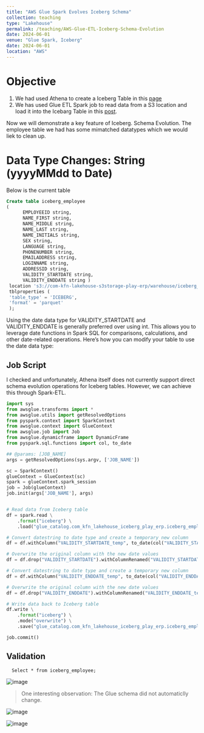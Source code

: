 ```yaml
---
title: "AWS Glue Spark Evolves Iceberg Schema"
collection: teaching
type: "Lakehouse"
permalink: /teaching/AWS-Glue-ETL-Iceberg-Schema-Evolution
date: 2024-06-01
venue: "Glue Spark, Iceberg"
date: 2024-06-01
location: "AWS"
---
```


# Objective
1. We had used Athena to create a Iceberg Table in this [page](https://nuneskris.github.io/teaching/LakeHouse-Play-Iceberg-AWS)
2. We has used Glue ETL Spark job to read data from a S3 location and load it into the Icebarg Table in this [post](https://nuneskris.github.io/teaching/AWS-Glue-Iceberg).

Now we will demonstrate a key feature of Iceberg. Schema Evolution. The employee table we had has some mimatched datatypes which we would liek to clean up.

# Data Type Changes: String (yyyyMMdd to Date)

Below is the current table
```sql
Create table iceberg_employee
(
      EMPLOYEEID string,
      NAME_FIRST string,
      NAME_MIDDLE string,
      NAME_LAST string,
      NAME_INITIALS string,
      SEX string,
      LANGUAGE string,
      PHONENUMBER string,
      EMAILADDRESS string,
      LOGINNAME string,
      ADDRESSID string,
      VALIDITY_STARTDATE string,
      VALIDITY_ENDDATE string )
 location 's3://com-kfn-lakehouse-s3storage-play-erp/warehouse/iceberg_employee/'
 tblproperties (
 'table_type' = 'ICEBERG',
 'format' = 'parquet'
 );
```

Using the date data type for VALIDITY_STARTDATE and VALIDITY_ENDDATE is generally preferred over using int. This allows you to leverage date functions in Spark SQL for comparisons, calculations, and other date-related operations. Here’s how you can modify your table to use the date data type:

## Job Script

I checked and unfortunately, Athena itself does not currently support direct schema evolution operations for Iceberg tables. However, we can achieve this through Spark-ETL.

```python
import sys
from awsglue.transforms import *
from awsglue.utils import getResolvedOptions
from pyspark.context import SparkContext
from awsglue.context import GlueContext
from awsglue.job import Job
from awsglue.dynamicframe import DynamicFrame
from pyspark.sql.functions import col, to_date

## @params: [JOB_NAME]
args = getResolvedOptions(sys.argv, ['JOB_NAME'])

sc = SparkContext()
glueContext = GlueContext(sc)
spark = glueContext.spark_session
job = Job(glueContext)
job.init(args['JOB_NAME'], args)


# Read data from Iceberg table
df = spark.read \
    .format("iceberg") \
    .load("glue_catalog.com_kfn_lakehouse_iceberg_play_erp.iceberg_employee")

# Convert datestring to date type and create a temporary new column
df = df.withColumn("VALIDITY_STARTDATE_temp", to_date(col("VALIDITY_STARTDATE"), "yyyyMMdd"))

# Overwrite the original column with the new date values
df = df.drop("VALIDITY_STARTDATE").withColumnRenamed("VALIDITY_STARTDATE_temp", "VALIDITY_STARTDATE")

# Convert datestring to date type and create a temporary new column
df = df.withColumn("VALIDITY_ENDDATE_temp", to_date(col("VALIDITY_ENDDATE"), "yyyyMMdd"))

# Overwrite the original column with the new date values
df = df.drop("VALIDITY_ENDDATE").withColumnRenamed("VALIDITY_ENDDATE_temp", "VALIDITY_ENDDATE")

# Write data back to Iceberg table
df.write \
    .format("iceberg") \
    .mode("overwrite") \
    .save("glue_catalog.com_kfn_lakehouse_iceberg_play_erp.iceberg_employee")

job.commit()
```
## Validation
      Select * from iceberg_employee;
![image](https://github.com/user-attachments/assets/cc9d1efe-0da1-49cb-b409-d47a6bb775af)

> One interesting observation: The Glue schema did not automaticlly change.

![image](https://github.com/user-attachments/assets/2e8f8986-ffcd-4f4b-8fbf-c7ab64fd1743)

![image](https://github.com/user-attachments/assets/ad145380-a7b1-4ba8-bac1-7b7dadcab853)
